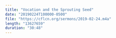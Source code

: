 ```yaml
---
title: "Vocation and the Sprouting Seed"
date: "20190224T100000-0500"
file: "https://cflcn.org/sermons/2019-02-24.m4a"
length: "13627659"
duration: "30:48"
---
```

